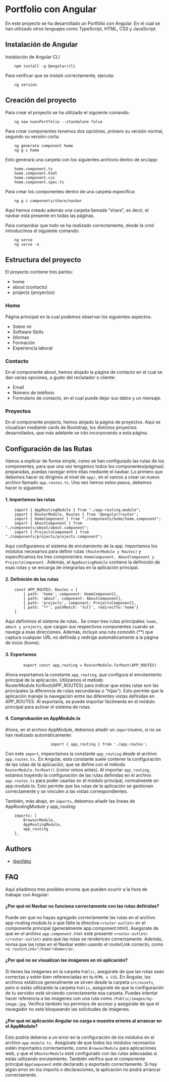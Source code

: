 
# Portfolio con Angular

En este proyecto se ha desarrollado un Portfolio con Angular. En el cual se han utilizado otros lenguajes como TypeScript, HTML, CSS y JavaScript. 


## Instalación de Angular

Instalación de Angular CLI

        npm install -g @angular/cli

Para verificar que se instaló correctamente, ejecuta:

        ng version
    
## Creación del proyecto

Para crear el proyecto se ha utilizado el siguiente comando:

        ng new nuevPortfolio --standalone false

Para crear componentes tenemos dos opciónes, primero su versión normal, segundo su versión corta:

        ng generate component home
        ng g c home

Esto generará una carpeta con los siguientes archivos dentro de src/app:

        home.component.ts
        home.component.html
        home.component.css
        home.component.spec.ts

Para crear los componentes dentro de una carpeta específica:

        ng g c components/share/navbar

Aquí hemos creado además una carpeta llamada "share", es decir, el navbar está presente en todas las páginas. 

Para comprobar que todo se ha realizado correctamente, desde la cmd introducimos el siguiente comando:

        ng serve
        ng serve -o


## Estructura del proyecto

El proyecto contiene tres partes: 

* home
* about (contacto)
* projects (proyectos)

### Home

Página principal en la cual podemos observar los siguientes aspectos: 
-  Sobre mí
-  Software Skills
-  Idiomas
-  Formación
-  Experiencia laboral

### Contacto

En el componente about, hemos alojado la página  de contacto en el cual se dan varias opciones, a gusto del reclutador o cliente:

- Email
- Número de teléfono
- Formulario de contacto, en el cual puede dejar sus datos y un mensaje. 

### Proyectos

En el componente projects, hemos alojado la página de proyectos. Aquí se visualizan mediante cards de Bootstrap, los distintos proyectos desarrollados, que más adelante se irán incorporando a esta página. 

## Configuración de las Rutas

Vamos a explicar de forma simple, como se han configurado las rutas de los componentes, para que una vez tengamos todos los componentes(páginas) preparadas, puedas navegar entre ellas mediante el navbar. Lo primero que debemos hacer es diriginos al nivel de `app/`, en el vamos a crear un nuevo archivo llamado `app.routes.ts`. Una vez hemos estos pasos, debemos hacer lo siguiente:

#### 1. Importamos las rutas

        import { AppRoutingModule } from "./app-routing.module";
        import { RouterModule, Routes } from '@angular/router';
        import { HomeComponent } from "./components/home/home.component";
        import { AboutComponent } from "./components/about/about.component";
        import { ProjectsComponent } from "./components/projects/projects.component";

Aqui configuramos el sistema de enrutamiento de la app. Importamos los módulos necesarios para definir rutas `(RouterModule y Routes)` y especificamos los tres componentes: `HomeComponent, AboutComponent y ProjectsComponent.` Además, el `AppRoutingModule` contiene la definición de esas rutas y se encarga de integrarlas en la aplicación principal.

#### 2.  Definición de las rutas

        const APP_ROUTES: Routes = [
            { path: 'home', component: HomeComponent},
            { path: 'about', component: AboutComponent},
            { path: 'projects', component: ProjectsComponent},
            { path: '**', pathMatch: 'full', redirectTo:'home'}
        ]

Aquí definimos el sistema de rutas.. Se crean tres rutas principales: `home, about y projects`, que cargan sus respectivos componentes cuando se navega a esas direcciones. Además, incluye una ruta comodín (**) que captura cualquier URL no definida y redirige automáticamente a la página de inicio (home). 

#### 3. Exportamos

            export const app_routing = RouterModule.forRoot(APP_ROUTES)

Ahora exportamos la constante `app_routing`, que configura el enrutamiento principal de la aplicación. Utilizamos el método RouterModule.forRoot(APP_ROUTES) para indicar que estas rutas son las principales (a diferencia de rutas secundarias o "hijas"). Esto permite que la aplicación maneje la navegación entre las diferentes vistas definidas en APP_ROUTES. Al exportarla, se puede importar fácilmente en el módulo principal para activar el sistema de rutas.

#### 4. Comprobación en AppModule.ts

Ahora, en el archivo AppModule, debemos añadir un `import`nuevo, si no se han realizado automáticamente:

                        import { app_routing } from './app.routes';

Con este `import`, impeortamos la constante `app_routing` desde el archivo `app.routes.ts.` En Angular, esta constante suele contener la configuración de las rutas de la aplicación, que se define con el método `RouterModule.forRoot()` (como vimos antes). Al importar `app_routing`, estamos trayendo la configuración de las rutas definidas en el archivo `app.routes.ts` para poder usarlas en el módulo principal, normalmente en app.module.ts. Esto permite que las rutas de la aplicación se gestionen correctamente y se vinculen a las vistas correspondientes.

También, más abajo, en `imports`, debemos añadir las lineas de AppRoutingModule y app_routing:

        imports: [
            BrowserModule,
            AppRoutingModule,
            app_routing
        ],



## Authors

- [@anfdez](https://www.github.com/anfdez)


## FAQ

Aquí añadimos tres posibles errores que pueden ocurrir a la hora de trabajar con Angular:

####  ¿Por qué mi Navbar no funciona correctamente con las rutas definidas?

Puede ser que no hayas agregado correctamente las rutas en el archivo app-routing.module.ts o que falte la directiva `<router-outlet>` en el componente principal (generalmente app.component.html). Asegúrate de que en el archivo `app.component.html` esté presente `<router-outlet></router-outlet>` para que las rutas se rendericen correctamente. Además, revisa que las rutas en el Navbar estén usando el routerLink correcto, como `<a routerLink="/home">Home</a>.`

#### ¿Por qué no se visualizan las imágenes en mi aplicación?

Si tienes las imágenes en la carpeta `Public`, asegúrate de que las rutas sean correctas y estén bien referenciadas en tu `HTML o CSS`. En Angular, los archivos estáticos generalmente se sirven desde la carpeta `src/assets`, pero si estás utilizando la carpeta `Public`, asegúrate de que la configuración de tu servidor esté sirviendo correctamente esa carpeta. Puedes intentar hacer referencia a las imágenes con una ruta como `/Public/images/my-image.jpg`. Verifica también los permisos de acceso y asegúrate de que el navegador no esté bloqueando las solicitudes de imágenes.

#### ¿Por qué mi aplicación Angular no carga o muestra errores al arrancar en el AppModule?

Esto podría deberse a un error en la configuración de los módulos en el archivo `app.module.ts.` Asegúrate de que todos los módulos necesarios estén importados correctamente, como `BrowserModule` para aplicaciones web, y que el `bRouterModule` esté configurado con las rutas adecuadas si estás utilizando enrutamiento. También verifica que el componente principal `AppComponent` esté declarado y exportado correctamente. Si hay algún error en los imports o declaraciones, la aplicación no podrá arrancar correctamente.
